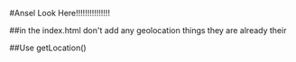 #Ansel Look Here!!!!!!!!!!!!!!!

##in the index.html don't add any geolocation things they are already their

##Use getLocation()
